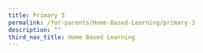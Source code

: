 ```yaml
---
title: Primary 3
permalink: /for-parents/Home-Based-Learning/primary-3
description: ""
third_nav_title: Home Based Learning
---
```

